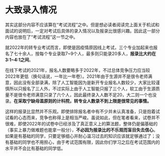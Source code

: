 # 大致录入情况

其实这部分内容不应该算在“考试流程”之中。但是想必读者阅读完上面关于机试和面试的说明后，一定对考试后具体的录入情况以及报录比很感兴趣。因此这一部分内容也放在了“考试流程”这一节之中。

就2022年的转专业考试而言，即使是因疫情原因线上考试，三个专业加起来也报名了七十余人，按每个专业录取7\~9个人，最多则只能录20多人，**报录比大约在3:1\~4:1之间**。

在线下考试的2021年，报名人数要略多于2022年，不过总体竞争压力应当较2022年更低（换句话说，一年比一年卷）。2021年由于生源并不是很令老师满意，因此没有全部录满，除了人工智能因为是新开专业报名人数较少，大家比较谨慎所以只报名了三人外，不过实际上由于人工智能只报了三个人，软工由于生源质量不是很令老师满意只录了六个人，因此最终录入人数不足20，大二则一个也没录。**在采取宁缺毋滥原则的计科院，转专业人数录不到上限是很常见的事情。**

这样的报录比显然并不乐观。即使排除报名者中有不少并未认真准备，只是抱着试试看的心态而来，竞争也称得上是相当严峻。虽说如此，但在笔者看来，试卷并不很难，即使2022年的试卷中已经涉及了真正意义上的算法题，整体仍是偏基础的（事实上暴力做难题也能拿一般分），**不必因为报录比的不乐观而盲目失去信心**。如果是有基础的同学，只要足够细心并耐心温习过去的知识应该就足够通过了；没有基础的同学也不用担心，由于考试范围有限，因此你们学习之后在考试范围内的水平并不会比有基础的同学低。